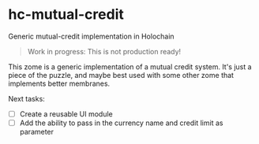 # hc-mutual-credit
Generic mutual-credit implementation in Holochain

> Work in progress: This is not production ready!

This zome is a generic implementation of a mutual credit system. It's just a piece of the puzzle, and maybe best used with some other zome that implements better membranes.

Next tasks:

* [ ] Create a reusable UI module
* [ ] Add the ability to pass in the currency name and credit limit as parameter